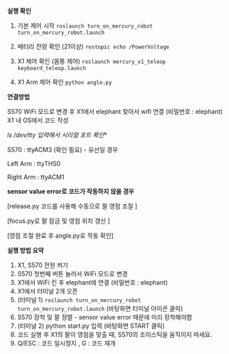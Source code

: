 **실행 확인**

1. 기본 제어 시작
`roslaunch turn_on_mercury_robot turn_on_mercury_robot.launch`

3. 배터리 잔량 확인 (21이상)
`rostopic echo /PowerVoltage`

4. X1 제어 확인 (몸통 제어)
`roslaunch mercury_x1_teleop keyboard_teleop.launch` 

5. X1 Arm 제어 확인
`python angle.py`

    

**연결방법**

S570 WiFi 모드로 변경 후 X1에서 elephant 찾아서 wifi 연결 (비밀번호 : elephant)
X1 내 OS에서 코드 작성

 

**ls /dev/tty* 입력해서 시리얼 포트 확인**

S570 : ttyACM3 (확인 필요) - 유선일 경우

Left Arm : ttyTHS0

Right Arm : ttyACM1



**sensor value error로 코드가 작동하지 않을 경우** 

[release.py 코드를 사용해 수동으로 팔 영점 조절 ]

[focus.py로 팔 잠금 및 영점 위치 갱신 ]

[영점 조절 완료 후 angle.py로 작동 확인]



**실행 방법 요약**

1. X1, S570 전원 켜기 
2. S570 첫번째 버튼 눌러서 WiFi 모드로 변경 
3. X1에서 WiFi 킨 후 elephant에 연결 (비밀번호 : elephant)
4. X1에서 터미널 2개 오픈
5. (터미널 1) `roslaunch turn_on_mercury_robot turn_on_mercury_robot.launch`  (바탕화면 터미널 아이콘 클릭)
6. S570 장착 및 팔 정렬  - sensor value error 때문에 미리 장착해야함
7. (터미널 2) python start.py 입력 (바탕화면 START 클릭)
8. 코드 실행 후 X1의 팔이 영점을 맞출 때, S570의 조이스틱을 움직이지 마세요. 
9. Q/ESC : 코드 일시정지 , G : 코드 재개
